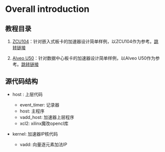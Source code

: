 # Overall introduction


## 教程目录

1. [ZCU104](./start_ZCU104.md)：针对嵌入式板卡的加速器设计简单样例，以ZCU104作为参考。[跳转链接](./start_ZCU104.md)

2. [Alveo U50](./start_U50.md)：针对数据中心板卡的加速器设计简单样例，以Alveo U50作为参考。[跳转链接](./start_U50.md)

## 源代码结构

+ host : 上层代码
    - event_timer: 记录器
    - host: 主程序
    - vadd_host: 加速器上层程序
    - xcl2: xilinx魔改opencl库

+ kernel: 加速器IP核代码
    - vadd: 向量逐元素加法IP
    
